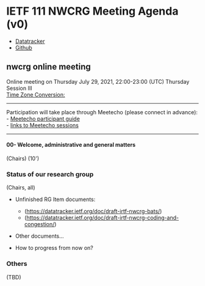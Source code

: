 # IETF 111 NWCRG Meeting Agenda (v0)

* [Datatracker](https://datatracker.ietf.org/rg/nwcrg/) 
* [Github](https://github.com/irtf-nwcrg/rg-materials/)


## nwcrg online meeting

Online meeting on Thursday July 29, 2021, 22:00-23:00 (UTC) Thursday Session III    
[Time Zone Conversion:](https://www.timeanddate.com/worldclock/fixedtime.html?iso=20210729T2200)

------------------

Participation will take place through Meetecho (please connect in advance):    
    - [Meetecho participant guide](https://www.ietf.org/how/meetings/111/session-participant-guide/)    
    - [links to Meetecho sessions](https://datatracker.ietf.org/meeting/111/agenda)

------------------

#### 00- Welcome, administrative and general matters    
(Chairs) (10')

### Status of our research group    
(Chairs, all)

- Unfinished RG Item documents:    
    - (https://datatracker.ietf.org/doc/draft-irtf-nwcrg-bats/)    
    - (https://datatracker.ietf.org/doc/draft-irtf-nwcrg-coding-and-congestion/)        

- Other documents...    

- How to progress from now on?    


### Others

(TBD)

